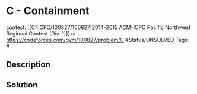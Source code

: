 # C - Containment

contest: [[CFICPC/100827/100827|2014-2015 ACM-ICPC Pacific Northwest Regional Contest (Div. 1)]]
url: https://codeforces.com/gym/100827/problem/C
#Status/UNSOLVED
Tags: #

## Description

## Solution


